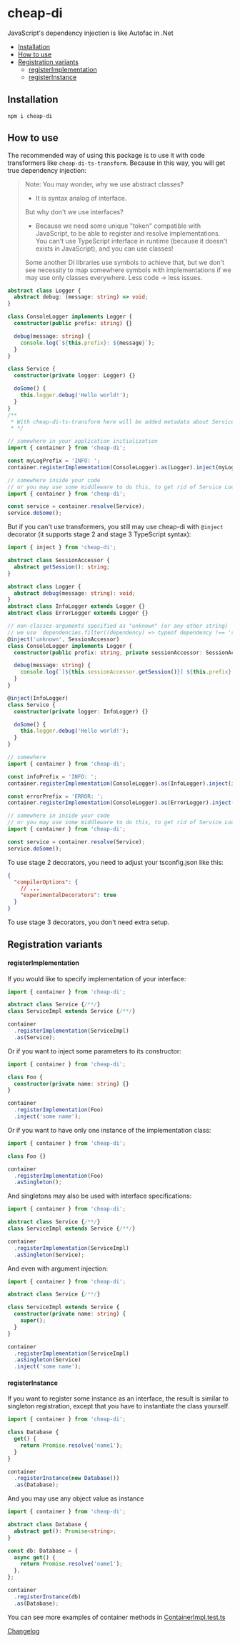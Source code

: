 # cheap-di

JavaScript's dependency injection is like Autofac in .Net

* [Installation](#installation)
* [How to use](#how-to-use)
* [Registration variants](#registration-variants)
  * [registerImplementation](#register-implementation)
  * [registerInstance](#register-instance)

## <a name="installation"></a> Installation

```shell
npm i cheap-di
```

## <a name="how-to-use"></a> How to use

The recommended way of using this package is to use it with code transformers like `cheap-di-ts-transform`. Because in this way, you will get true dependency injection:

> Note:
> You may wonder, why we use abstract classes?
> - It is syntax analog of interface.
> 
> But why don't we use interfaces?
> - Because we need some unique "token" compatible with JavaScript, to be able to register and resolve implementations. You can't use TypeScript interface in runtime (because it doesn't exists in JavaScript), and you can use classes!
> 
> Some another DI libraries use symbols to achieve that, but we don't see necessity to map somewhere symbols with implementations if we may use only classes everywhere. Less code -> less issues.

```ts
abstract class Logger {
  abstract debug: (message: string) => void;
}

class ConsoleLogger implements Logger {
  constructor(public prefix: string) {}

  debug(message: string) {
    console.log(`${this.prefix}: ${message}`);
  }
}

class Service {
  constructor(private logger: Logger) {}

  doSome() {
    this.logger.debug('Hello world!');
  }
}
/**
 * With cheap-di-ts-transform here will be added metadata about Service dependencies.
 * */ 

// somewhere in your application initialization
import { container } from 'cheap-di';

const myLogPrefix = 'INFO: ';
container.registerImplementation(ConsoleLogger).as(Logger).inject(myLogPrefix);

// somewhere inside your code
// or you may use some middleware to do this, to get rid of Service Locator antipattern
import { container } from 'cheap-di';

const service = container.resolve(Service);
service.doSome();
```

But if you can't use transformers, you still may use cheap-di with `@inject` decorator (it supports stage 2 and stage 3 TypeScript syntax):

```ts
import { inject } from 'cheap-di';

abstract class SessionAccessor {
  abstract getSession(): string;
}

abstract class Logger {
  abstract debug(message: string): void;
}
abstract class InfoLogger extends Logger {}
abstract class ErrorLogger extends Logger {}

// non-classes-arguments specified as "unknown" (or any other string)
// we use `dependencies.filter((dependency) => typeof dependency !== 'string'))` code to filter non-clases dependencies
@inject('unknown', SessionAccessor)
class ConsoleLogger implements Logger {
  constructor(public prefix: string, private sessionAccessor: SessionAccessor) {}

  debug(message: string) {
    console.log(`[${this.sessionAccessor.getSession()}] ${this.prefix}: ${message}`);
  }
}

@inject(InfoLogger)
class Service {
  constructor(private logger: InfoLogger) {}

  doSome() {
    this.logger.debug('Hello world!');
  }
}

// somewhere
import { container } from 'cheap-di';

const infoPrefix = 'INFO: ';
container.registerImplementation(ConsoleLogger).as(InfoLogger).inject(infoPrefix);

const errorPrefix = 'ERROR: ';
container.registerImplementation(ConsoleLogger).as(ErrorLogger).inject(errorPrefix);

// somewhere in inside your code
// or you may use some middleware to do this, to get rid of Service Locator antipattern
import { container } from 'cheap-di';

const service = container.resolve(Service);
service.doSome();
```

To use stage 2 decorators, you need to adjust your tsconfig.json like this:
```json
{
  "compilerOptions": {
    // ...
    "experimentalDecorators": true
  }
}
```

To use stage 3 decorators, you don't need extra setup.

## <a name="registration-variants"></a> Registration variants

#### <a name="register-implementation"></a> registerImplementation

If you would like to specify implementation of your interface:
```ts
import { container } from 'cheap-di';

abstract class Service {/**/}
class ServiceImpl extends Service {/**/}

container
  .registerImplementation(ServiceImpl)
  .as(Service);
```

Or if you want to inject some parameters to its constructor:
```ts
import { container } from 'cheap-di';

class Foo {
  constructor(private name: string) {}
}

container
  .registerImplementation(Foo)
  .inject('some name');
```

Or if you want to have only one instance of the implementation class:
```ts
import { container } from 'cheap-di';

class Foo {}

container
  .registerImplementation(Foo)
  .asSingleton();
```

And singletons may also be used with interface specifications:
```ts
import { container } from 'cheap-di';

abstract class Service {/**/}
class ServiceImpl extends Service {/**/}

container
  .registerImplementation(ServiceImpl)
  .asSingleton(Service);
```

And even with argument injection:
```ts
import { container } from 'cheap-di';

abstract class Service {/**/}

class ServiceImpl extends Service {
  constructor(private name: string) {
    super();
  }
}

container
  .registerImplementation(ServiceImpl)
  .asSingleton(Service)
  .inject('some name');
```

#### <a name="register-instance"></a> registerInstance

If you want to register some instance as an interface, the result is similar to singleton registration, except that you have to instantiate the class yourself.

```ts
import { container } from 'cheap-di';

class Database {
  get() {
    return Promise.resolve('name1');
  }
}

container
  .registerInstance(new Database())
  .as(Database);
```

And you may use any object value as instance

```ts
import { container } from 'cheap-di';

abstract class Database {
  abstract get(): Promise<string>;
}

const db: Database = {
  async get() {
    return Promise.resolve('name1');
  },
};

container
  .registerInstance(db)
  .as(Database);
```

You can see more examples of container methods in <a href="https://github.com/tomas-light/cheap-di/blob/master/tests/jest-test/src/ContainerImpl.test.ts">ContainerImpl.test.ts</a>

[Changelog](./CHANGELOG.md)
